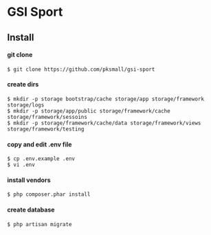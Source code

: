 # GSI Sport

## Install

#### git clone
```
$ git clone https://github.com/pksmall/gsi-sport
```
#### create dirs
```
$ mkdir -p storage bootstrap/cache storage/app storage/framework storage/logs
$ mkdir -p storage/app/public storage/framework/cache storage/framework/sessoins 
$ mkdir -p storage/framework/cache/data storage/framework/views storage/framework/testing
```
#### copy and edit .env file
```
$ cp .env.example .env
$ vi .env
```

#### install vendors
```
$ php composer.phar install
```

#### create database
```
$ php artisan migrate
```

